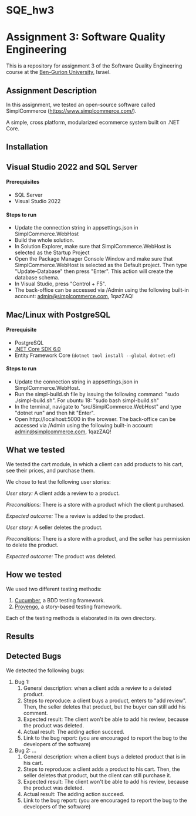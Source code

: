 # SQE_hw3

# Assignment 3: Software Quality Engineering
This is a repository for assignment 3 of the Software Quality Engineering course at the [Ben-Gurion University](https://in.bgu.ac.il/), Israel.

## Assignment Description
In this assignment, we tested an open-source software called SimplCommerce (https://www.simplcommerce.com/).

A simple, cross platform, modularized ecommerce system built on .NET Core.

## Installation

## Visual Studio 2022 and SQL Server

#### Prerequisites

- SQL Server
- Visual Studio 2022

#### Steps to run

- Update the connection string in appsettings.json in SimplCommerce.WebHost
- Build the whole solution.
- In Solution Explorer, make sure that SimplCommerce.WebHost is selected as the Startup Project
- Open the Package Manager Console Window and make sure that SimplCommerce.WebHost is selected as the Default project. Then type "Update-Database" then press "Enter". This action will create the database schema.
- In Visual Studio, press "Control + F5".
- The back-office can be accessed via /Admin using the following built-in account: admin@simplcommerce.com, 1qazZAQ!

## Mac/Linux with PostgreSQL

#### Prerequisite

- PostgreSQL
- [.NET Core SDK 6.0](https://www.microsoft.com/net/download/all)
- Entity Framework Core (`dotnet tool install --global dotnet-ef`)

#### Steps to run

- Update the connection string in appsettings.json in SimplCommerce.WebHost.
- Run the simpl-build.sh file by issuing the following command: "sudo ./simpl-build.sh". For ubuntu 18: "sudo bash simpl-build.sh"
- In the terminal, navigate to "src/SimplCommerce.WebHost" and type "dotnet run" and then hit "Enter".
- Open http://localhost:5000 in the browser. The back-office can be accessed via /Admin using the following built-in account: admin@simplcommerce.com, 1qazZAQ!


## What we tested

We tested the cart module, in which a client can add products to his cart, see their prices, and purchase them.

We chose to test the following user stories: 

*User story:* A client adds a review to a product.

*Preconditions:* There is a store with a product which the client purchased.

*Expected outcome:*  The a review is added to the product.

*User story:* A seller deletes the product.

*Preconditions:* There is a store with a product, and the seller has permission to delete the product.

*Expected outcome:*  The product was deleted.


## How we tested
We used two different testing methods:
1. [Cucumber](https://cucumber.io/), a BDD testing framework.
2. [Provengo](https://provengo.tech/), a story-based testing framework.

Each of the testing methods is elaborated in its own directory. 

## Results

## Detected Bugs
We detected the following bugs:

1. Bug 1: 
   1. General description: when a client adds a review to a deleted product.
   2. Steps to reproduce: a client buys a product, enters to "add review". Then, the seller deletes that product, but the buyer can still add his comment.
   3. Expected result: The client won't be able to add his review, because the product was deleted.
   4. Actual result: The adding action succeed.
   5. Link to the bug report: (you are encouraged to report the bug to the developers of the software)
2. Bug 2: ...
   1. General description: when a client buys a deleted product that is in his cart.
   2. Steps to reproduce: a client adds a product to his cart. Then, the seller deletes that product, but the client can still purchase it.
   3. Expected result: The client won't be able to add his review, because the product was deleted.
   4. Actual result: The adding action succeed.
   5. Link to the bug report: (you are encouraged to report the bug to the developers of the software)

